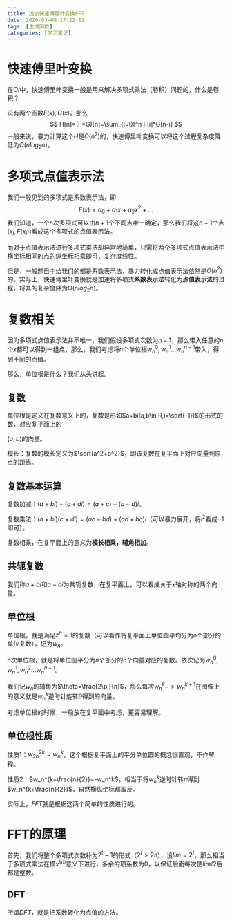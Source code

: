 ```yaml
---
title: 浅谈快速傅里叶变换FFT
date: 2020-03-08 17:22:12
tags: [生成函数]
categories: [学习笔记]
---
```


# 快速傅里叶变换

在$OI$中，快速傅里叶变换一般是用来解决多项式乘法（卷积）问题的，什么是卷积？

设有两个函数$F(x),G(x)$，那么
$$
H[n]=(F*G)[n]=\sum_{i=0}^n F[i]*G[n-i]
$$
一般来说，暴力计算这个$H$是$O(n^2)$的，快速傅里叶变换可以将这个过程复杂度降低为$O(nlog_2n)$。

<!--more-->

# 多项式点值表示法

我们一般见到的多项式是系数表示法，即
$$
F(x)=a_0+a_1x+a_2x^2+...
$$
我们知道，一个$n$次多项式可以由$n+1$个不同点唯一确定，那么我们将这$n+1$个点$(x_i,F(x_i))$看成这个多项式的点值表示法。

而对于点值表示法进行多项式乘法却异常地简单，只需将两个多项式点值表示法中横坐标相同的点的纵坐标相乘即可，复杂度线性。

但是，一般题目中给我们的都是系数表示法，暴力转化成点值表示法依然是$O(n^2)$的。实际上，快速傅里叶变换就是加速将多项式**系数表示法**转化为**点值表示法**的过程，将其的复杂度降为$O(nlog_2n)$。

# 复数相关

因为多项式点值表示法并不唯一，我们假设多项式次数为$n-1$，那么带入任意的$n$个$x$都可以得到一组点，那么，我们考虑将$n$个单位根$w_n^0,w_n^1...w_n^{n-1}$带入，得到不同的点值。

那么，单位根是什么？我们从头讲起。

## 复数

单位根是定义在复数意义上的，复数是形如$a+bi(a,b\in R,i=\sqrt{-1})$的形式的数，对应复平面上的

$(a,b)$的向量。

模长：复数的模长定义为$\sqrt{a^2+b^2}$，即该复数在复平面上对应向量到原点的距离。

## 复数基本运算

复数加减：$(a+bi)+(c+di)=(a+c)+(b+d)i$。

复数乘法：$(a+bi)(c+di)=(ac-bd)+(ad+bc)i$（可以暴力展开，将$i^2$看成$-1$即可）。

复数相乘，在复平面上的意义为**模长相乘，辅角相加**。

## 共轭复数

我们称$a+bi$和$a-bi$为共轭复数，在复平面上，可以看成关于$x$轴对称的两个向量。

## 单位根

单位根，就是满足$z^n=1$的复数（可以看作将复平面上单位圆平均分为$n$个部分的单位复数），记为$w_n$。

$n$次单位根，就是将单位圆平分为$n$个部分的$n$个向量对应的复数。依次记为$w_n^0,w_n^1,w_n^2...w_n^{n-1}$。

我们记$w_n$的辅角为$\theta=\frac{2\pi}{n}$，那么每次$w_n^k->w_n^{k+1}$在图像上的意义就是$w_n^k$逆时针旋转$\theta$得到的向量。

考虑单位根的时候，一般放在复平面中考虑，更容易理解。

## 单位根性质

性质$1$：$w_{2n}^{2k}=w_n^k$，这个根据复平面上的平分单位圆的概念很直观，不作解释。

性质$2$：$w_n^{k+\frac{n}{2}}=-w_n^k$，相当于将$w_n^k$逆时针转$\pi$得到$w_n^{k+\frac{n}{2}}$，自然横纵坐标都取反。

实际上，$FFT$就是根据这两个简单的性质进行的。

# FFT的原理

首先，我们将整个多项式次数补为$2^t-1$的形式（$2^t>2n$），设$lim=2^t$，那么相当于多项式乘法在模$x^{lim}$意义下进行，多余的项系数为$0$，以保证后面每次使$lim/2$后都是整数。

## DFT

所谓$DFT$，就是把系数转化为点值的方法。
